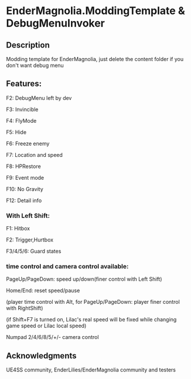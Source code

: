 # EnderMagnolia.ModdingTemplate & DebugMenuInvoker

## Description
Modding template for EnderMagnolia, just delete the content folder if you don't want debug menu

## Features:

F2: DebugMenu left by dev

F3: Invincible

F4: FlyMode

F5: Hide

F6: Freeze enemy

F7: Location and speed

F8: HPRestore

F9: Event mode

F10: No Gravity

F12: Detail info

### With Left Shift:

F1: Hitbox

F2: Trigger,Hurtbox

F3/4/5/6: Guard states

### time control and camera control available:

PageUp/PageDown: speed up/down(finer control with Left Shift)

Home/End: reset speed/pause

(player time control with Alt, for PageUp/PageDown: player finer control with RightShift)

(if Shift+F7 is turned on, Lilac's real speed will be fixed while changing game speed or Lilac local speed)

Numpad 2/4/6/8/5/+/- camera control

## Acknowledgments
UE4SS community, EnderLilies/EnderMagnolia community and testers